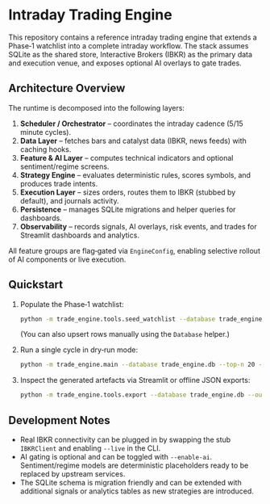# Intraday Trading Engine

This repository contains a reference intraday trading engine that extends a Phase‑1
watchlist into a complete intraday workflow.  The stack assumes SQLite as the shared
store, Interactive Brokers (IBKR) as the primary data and execution venue, and exposes
optional AI overlays to gate trades.

## Architecture Overview

The runtime is decomposed into the following layers:

1. **Scheduler / Orchestrator** – coordinates the intraday cadence (5/15 minute cycles).
2. **Data Layer** – fetches bars and catalyst data (IBKR, news feeds) with caching hooks.
3. **Feature & AI Layer** – computes technical indicators and optional sentiment/regime
   screens.
4. **Strategy Engine** – evaluates deterministic rules, scores symbols, and produces
   trade intents.
5. **Execution Layer** – sizes orders, routes them to IBKR (stubbed by default), and
   journals activity.
6. **Persistence** – manages SQLite migrations and helper queries for dashboards.
7. **Observability** – records signals, AI overlays, risk events, and trades for Streamlit
   dashboards and analytics.

All feature groups are flag‑gated via `EngineConfig`, enabling selective rollout of AI
components or live execution.

## Quickstart

1. Populate the Phase‑1 watchlist:

   ```bash
   python -m trade_engine.tools.seed_watchlist --database trade_engine.db symbols.txt
   ```

   (You can also upsert rows manually using the `Database` helper.)

2. Run a single cycle in dry‑run mode:

   ```bash
   python -m trade_engine.main --database trade_engine.db --top-n 20 --interval 300
   ```

3. Inspect the generated artefacts via Streamlit or offline JSON exports:

   ```bash
   python -m trade_engine.tools.export --database trade_engine.db --out cycle.json
   ```

## Development Notes

* Real IBKR connectivity can be plugged in by swapping the stub `IBKRClient` and
  enabling `--live` in the CLI.
* AI gating is optional and can be toggled with `--enable-ai`.  Sentiment/regime models
  are deterministic placeholders ready to be replaced by upstream services.
* The SQLite schema is migration friendly and can be extended with additional signals or
  analytics tables as new strategies are introduced.
